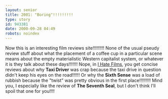 ```yaml
---
layout: senior
title: 2001: "Boring"!!!!!!!!!
type: story
id: 943381
date: 2000-09-28 04:49
robots: noindex
---
```

Now this is an interesting film reviews site!!!!!!!!! None of the usual pseudy review stuff about what the placement of a coffee cup in a particular scene means about the empty materialistic Western capitalist system, or whatever it is they talk about these days!!!!!!! Nope, in <a href="http://www.freakytrigger.com/films.html">I Hate Films</a>, you get concise reviews about why <b>Taxi Driver</b> was crap because the taxi drive in question didn't keep his eyes on the road!!!!!! Or why the <b>Sixth Sense</b> was a load of rubbish because the "twist" was pretty obvious in the first place!!!!!!!!! Mind you, I especially like the review of <b>The Seventh Seal</b>, but I don't think I'll spoil that one for you!!!!